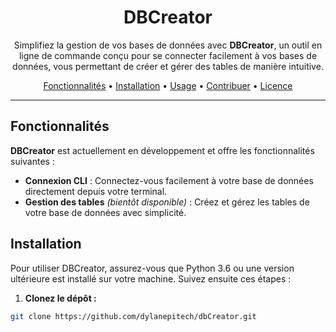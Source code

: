 <h1 align="center">DBCreator</h1>

<p align="center">
    Simplifiez la gestion de vos bases de données avec <strong>DBCreator</strong>, un outil en ligne de commande conçu pour se connecter facilement à vos bases de données, vous permettant de créer et gérer des tables de manière intuitive.
</p>

<p align="center">
    <a href="#fonctionnalités">Fonctionnalités</a> •
    <a href="#installation">Installation</a> •
    <a href="#usage">Usage</a> •
    <a href="#contribuer">Contribuer</a> •
    <a href="#licence">Licence</a>
</p>

---

## Fonctionnalités

**DBCreator** est actuellement en développement et offre les fonctionnalités suivantes :

- **Connexion CLI** : Connectez-vous facilement à votre base de données directement depuis votre terminal.
- **Gestion des tables** *(bientôt disponible)* : Créez et gérez les tables de votre base de données avec simplicité.

## Installation

Pour utiliser DBCreator, assurez-vous que Python 3.6 ou une version ultérieure est installé sur votre machine. Suivez ensuite ces étapes :

1. **Clonez le dépôt :**

```bash
git clone https://github.com/dylanepitech/dbCreator.git
